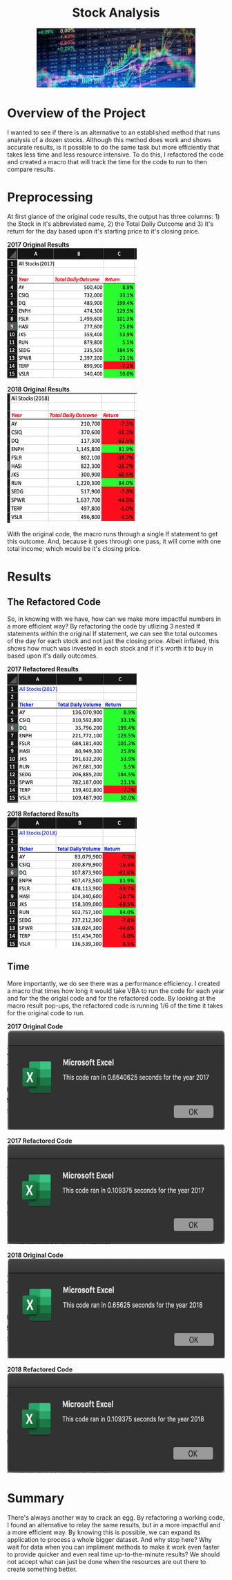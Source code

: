 <h1 align = "center"> Stock Analysis
</h1>

<p align = "center">
<img src = "https://raw.githubusercontent.com/JoseCalucag/stock_analysis/master/Resources/stock.jpeg">
 </p>

# Overview of the Project
I wanted to see if there is an alternative to an established method that runs analysis of a dozen stocks. Although this method does work and shows accurate results, is it possible to do the same task but more efficiently that takes less time and less resource intensive. To do this, I refactored the code and created a macro that will track the time for the code to run to then compare results. 

# Preprocessing
At first glance of the original code results, the output has three columns: 1) the Stock in it's abbreviated name, 2) the Total Daily Outcome and 3) it's return for the day based upon it's starting price to it's closing price.  

**2017 Original Results** <br/>
<img src = "https://github.com/JoseCalucag/stock_analysis/blob/master/Resources/2017%20Original%20Sheet.png" width="300" height="300">

**2018 Original Results** <br/>
<img src = "https://github.com/JoseCalucag/stock_analysis/blob/master/Resources/2018%20Original%20Sheet.png" width="300" height="300">

With the original code, the macro runs through a single If statement to get this outcome. And, because it goes through one pass, it will come with one total income; which would be it's closing price. 

# Results

## The Refactored Code
So, in knowing with we have, how can we make more impactful numbers in a more efficient way? By refactoring the code by utlizing 3 nested If statements within the original If statement, we can see the total outcomes of the day for each stock and not just the closing price. Albeit inflated, this  shows how much was invested in each stock and if it's worth it to buy in based upon it's daily outcomes.

**2017 Refactored Results** <br/>
<img src = "https://github.com/JoseCalucag/stock_analysis/blob/master/Resources/2017%20sheet.png" width="300" height="300">

**2018 Refactored Results** <br/>
<img src = "https://github.com/JoseCalucag/stock_analysis/blob/master/Resources/2018%20sheet.png" width="300" height="300">

## Time
More importantly, we do see there was a performance efficiency. I created a macro that times how long it would take VBA to run the code for each year and for the the origial code and for the refactored code. By looking at the macro result pop-ups, the refactored code is running 1/6 of the time it takes for the original code to run.

**2017 Original Code** <br/>
<img src = "https://github.com/JoseCalucag/stock_analysis/blob/master/Resources/2017%20-%20Original.png" width="600" height="230">

**2017 Refactored Code** <br/>
<img src = "https://github.com/JoseCalucag/stock_analysis/blob/master/Resources/2017%20-%20Challenge.png" width="600" height="230">

**2018 Original Code** <br/>
<img src = "https://github.com/JoseCalucag/stock_analysis/blob/master/Resources/2018%20-%20Original.png" width="600" height="230">

**2018 Refactored Code** <br/>
<img src = "https://github.com/JoseCalucag/stock_analysis/blob/master/Resources/2018%20-%20Challenge.png" width="600" height="230">


# Summary
There's always another way to crack an egg. By refactoring a working code, I found an alternative to relay the same results, but in a more impactful and a more efficient way. By knowing this is possible, we can expand its application to process a whole bigger dataset. And why stop here? Why  wait for data when you can impliment methods to make it work even faster to provide quicker and even real time up-to-the-minute results? We should not accept what can just be done when the resources are out there to create something better.

